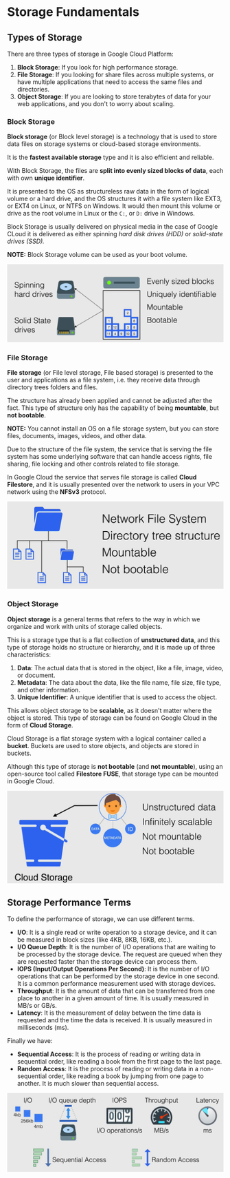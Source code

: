 # Storage Fundamentals

## Types of Storage

There are three types of storage in Google Cloud Platform:

1. **Block Storage**: If you look for high performance storage.
2. **File Storage**: If you looking for share files across multiple systems, or have multiple applications that need to access the same files and directories.
3. **Object Storage**: If you are looking to store terabytes of data for your web
applications, and you don't to worry about scaling.

### Block Storage

**Block storage** (or Block level storage) is a technology that is used to store data files on storage systems or cloud-based storage environments. 

It is the **fastest available storage** type and it is also efficient and reliable.

With Block Storage, the files are **split into evenly sized blocks of data**, each with own **unique identifier**. 

It is presented to the OS as structureless raw data in the form of logical volume or a hard drive, and the OS structures it with a file system like EXT3, or EXT4 on Linux, or NTFS on Windows. It would then mount this volume or drive as the root volume in Linux or the `C:`, or `D:` drive in Windows.

Block Storage is usually delivered on physical media in the case of Google CLoud it is delivered as either spinning *hard disk drives (HDD)* or *solid-state drives (SSD).*

**NOTE:** Block Storage volume can be used as your boot volume.

![Block Storage](images/09_Storage_Fundamentals_01.png)

### File Storage

**File storage** (or File level storage, File based storage) is presented to the user and applications as a file system, i.e. they receive data through directory trees folders and files.

The structure has already been applied and cannot be adjusted after the fact. This type of structure only has the capability of being **mountable**, but **not bootable**.

**NOTE:** You cannot install an OS on a file storage system, but you can store files, documents, images, videos, and other data.

Due to the structure of the file system, the service that is serving the file system has some underlying software that can handle access rights, file sharing, file locking and other controls related to file storage.

In Google Cloud the service that serves file storage is called **Cloud Filestore**, and it is usually presented over the network to users in your VPC network using the **NFSv3** protocol.

![File Storage](images/09_Storage_Fundamentals_02.png)

### Object Storage

**Object storage** is a general terms that refers to the way in which we organize and work with units of storage called objects.

This is a storage type that is a flat collection of **unstructured data**, and this type of storage holds no structure or hierarchy, and it is made up of three characteristics:

1. **Data**: The actual data that is stored in the object, like a file, image, video, or document.
2. **Metadata**: The data about the data, like the file name, file size, file type, and other information.
3. **Unique Identifier**: A unique identifier that is used to access the object.

This allows object storage to be **scalable**, as it doesn't matter where the object is stored. This type of storage can be found on Google Cloud in the form of **Cloud Storage**.

Cloud Storage is a flat storage system with a logical container called a **bucket**. Buckets are used to store objects, and objects are stored in buckets.

Although this type of storage is **not bootable** (and **not mountable**), using an open-source tool called **Filestore FUSE**, that storage type can be mounted in Google Cloud.

![Object Storage](images/09_Storage_Fundamentals_03.png)

## Storage Performance Terms

To define the performance of storage, we can use different terms.

- **I/O**: It is a single read or write operation to a storage device, and it can be measured in block sizes (like 4KB, 8KB, 16KB, etc.).
- **I/O Queue Depth**: It is the number of I/O operations that are waiting to be processed by the storage device. The request are queued when they are requested faster than the storage device can process them.
- **IOPS (Input/Output Operations Per Second)**: It is the number of I/O operations that can be performed by the storage device in one second. It is a common performance measurement used with storage devices.
- **Throughput**: It is the amount of data that can be transferred from one place to another in a given amount of time. It is usually measured in MB/s or GB/s.
- **Latency**: It is the measurement of delay between the time data is requested and the time the data is received. It is usually measured in milliseconds (ms).

Finally we have:

- **Sequential Access**: It is the process of reading or writing data in sequential order, like reading a book from the first page to the last page.
- **Random Access**: It is the process of reading or writing data in a non-sequential order, like reading a book by jumping from one page to another. It is much slower than sequential access.

![Storage Performance Terms](images/09_Storage_Fundamentals_04.png)